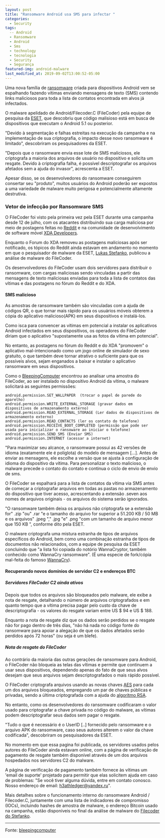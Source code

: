 ```yaml
---
layout: post
title: "Ransomware Android usa SMS para infectar "
categories:
  - Security
tags:
  -- Android
  - Ransomware 
  - Android
  - Sms
  - technology
  - tecnologia
  - Security
  - Segurança
featured-img: android-malware
last_modified_at: 2019-09-02T13:00:52-05:00
---
```




Uma nova família de [ransomware](https://www.kaspersky.com.br/resource-center/definitions/what-is-ransomware) criada para dispositivos Android vem se espalhando fazendo vítimas enviando mensagens de texto (SMS) contendo links maliciosos para toda a lista de contatos encontrada em alvos já infectados.

O malware apelidado de Android/Filecoder.C (FileCoder) pela equipe de pesquisa da [ESET](https://www.eset.com/br/), que descobriu que código malisioso está em busca de dispositivos que executam o Android 5.1 ou posterior.

"Devido à segmentação e falhas estreitas na execução da campanha e na implementação de sua criptografia, o impacto desse novo ransomware é limitado", descobriram os pesquisadores da ESET.

"Depois que o ransomware envia esse lote de SMS maliciosos, ele criptografa a maioria dos arquivos de usuário no dispositivo e solicita um resgate. Devido à criptografia falha, é possível descriptografar os arquivos afetados sem a ajuda do invasor", acrescenta a ESET.

Apesar disso, se os desenvolvedores do ransomware conseguirem consertar seu "produto", muitos usuários do Android poderão ser expostos a uma variedade de malware muito perigosa e potencialmente altamente destrutiva.

### Vetor de infecção por Ransomware SMS

O FileCoder foi visto pela primeira vez pela ESET durante uma campanha desde 12 de julho, com os atacantes distribuindo sua carga maliciosa por meio de postagens feitas no [Reddit]( https://www.reddit.com/) e na comunidade de desenvolvimento de software móvel [XDA Developers](https://www.xda-developers.com/).

Enquanto o Forum do XDA removeu as postagens maliciosas após ser notificado, os tópicos do Reddit ainda estavam em andamento no momento em que o pesquisador de malware da ESET, [Lukas Stefanko](https://twitter.com/LukasStefanko), publicou a análise de malware do FileCoder.

Os desenvolvedores do FileCoder usam dois servidores para distribuir o ransomware, com cargas maliciosas sendo vinculadas a partir das mensagens de texto maliciosas enviadas para toda a lista de contatos das vítimas e das postagens no fórum do Reddit e do XDA.

#### SMS malicioso

As amostras de ransomware também são vinculadas com a ajuda de códigos QR, o que tornar mais rápido para os usuários móveis obterem a cópia do aplicativo malicioso(APK) em seus dispositivos e instalá-los.

Como isca para convencer as vítimas em potencial a instalar os aplicativos Android infectados em seus dispositivos, os operadores do FileCoder diriam que o aplicativo "supostamente usa as fotos da vítima em potencial".

No entanto, as postagens no fórum do Reddit e do XDA "promovem" o aplicativo mal-intencionado como um jogo online de simulador de sexo gratuito, o que também deve tornar atrativo o suficiente para que os possíveis alvos, sejam enganados a baixar e instalar o aplicativo ransomware em seus dispositivos.

Como o [BleepingComputer](https://www.bleepingcomputer.com/) encontrou ao analisar uma amostra do FileCoder, ao ser instalado no dispositivo Android da vítima, o malware solicitará as seguintes permissões:

<a name="headers"/>

```
android.permission.SET_WALLPAPER  (trocar o papel de parede do aparelho)
android.permission.WRITE_EXTERNAL_STORAGE (gravar dados em dispositivos de armazenamento externo)
android.permission.READ_EXTERNAL_STORAGE (Ler dados de dispositivos de armazenamento externo)
android.permission.READ_CONTACTS (ler os contato do telefone)
android.permission.RECEIVE_BOOT_COMPLETED (permissão que pode ser usada para inicializar o ransoware ao iniciar o telefone)
android.permission.SEND_SMS (Enviar SMS)
android.permission.INTERNET (acessar a internet)
```

"Para maximizar seu alcance, o ransomware possui as 42 versões de idioma (exatamente ele é poliglota) do modelo de mensagem [...]. Antes de enviar as mensagens, ele escolhe a versão que se ajusta à configuração de idioma do dispositivo da vítima. Para personalizar o texto malicioso, o malware precede o contato do contato e continua o ciclo de envio de envio de sms.

O FileCoder se espalhará para a lista de contatos da vítima via SMS antes de começar a criptografar arquivos em todas as pastas no armazenamento do dispositivo que tiver acesso, acrescentando a extensão .seven aos nomes de arquivos originais - os arquivos do sistema serão ignorados.

"O ransomware também deixa os arquivos não criptografa se a extensão for" .zip "ou" .rar "e o tamanho do arquivo for superior a 51.200 KB / 50 MB e os arquivos" .jpeg "," .jpg "e" .png "com um tamanho de arquivo menor que 150 KB ", conforme dito pela ESET.

O malware criptografa uma mistura estranha de tipos de arquivos específicos do Android, bem como uma combinação estranha de tipos de documentos não relacionados, com a equipe de pesquisa da ESET concluindo que "a lista foi copiada do notório WannaCryptor, também conhecido como WannaCry ransomware". (É uma especie de fork/cópia mal-feita do famoso [WannaCry](https://www.avast.com/pt-br/c-wannacry)).

#### Recuperando novos domínios de servidor C2 e endereços BTC

##### Servidores FileCoder C2 ainda ativos

Depois que todos os arquivos são bloqueados pelo malware, ele exibe a nota de resgate, detalhando o número de arquivos criptografados e em quanto tempo que a vítima precisa pagar pelo custo da chave de descriptografia - os valores do resgate variam entre US $ 94 e US $ 188. 

Enquanto a nota de resgate diz que os dados serão perdidos se o resgate não for pago dentro de três dias, "não há nada no código fonte do ransomware para apoiar a alegação de que os dados afetados serão perdidos após 72 horas" (ou seja é um blefe).

##### Nota de resgate do FileCoder

Ao contrário da maioria das outras gerações de ransomware para Android, o FileCoder não bloqueia as telas das vítimas e permite que continuem a usar seus dispositivos, dependendo apenas do fato de que seus alvos desejam que seus arquivos sejam descriptografados o mais rápido possível.

O FileCoder criptografa arquivos usando as novas chaves [AES](https://pt.wikipedia.org/wiki/Advanced_Encryption_Standard) para cada um dos arquivos bloqueados, empregando um par de chaves públicas e privadas, sendo a última criptografada com a ajuda do [algoritmo RSA](https://pt.wikipedia.org/wiki/RSA_(sistema_criptogr%C3%A1fico)).

No entanto, como os desenvolvedores do ransomware codificaram o valor usado para criptografar a chave privada no código do malware, as vítimas podem descriptografar seus dados sem pagar o resgate.

"Tudo o que é necessário é o UserID [..] fornecido pelo ransomware e o arquivo APK do ransomware, caso seus autores alterem o valor da chave codificada", descobriram os pesquisadores da ESET.

No momento em que essa pagina foi publicada, os servidores usados pelos autores do FileCoder ainda estavam online, com a página de verificação de pagamento de resgate também disponível através de um dos arquivos hospedados nos servidores C2 do malware.

A página de verificação de pagamento também fornece às vítimas um 'email de suporte' projetado para permitir que elas solicitem ajuda em caso de problemas: "Se você tiver alguma dúvida, entre em contato conosco. Nosso endereço de email: h3athledger@yandex.ru".

Mais detalhes sobre o funcionamento interno do ransomware Android / Filecoder.C, juntamente com uma lista de indicadores de compromisso (IOCs), incluindo hashes de amostra de malware, o endereço Bitcoin usado na campanha, estão disponíveis no final da análise de malware do [Filecoder do Stefanko](https://www.welivesecurity.com/2019/07/29/android-ransomware-back/).


---

Fonte: [bleepingcomputer](https://www.bleepingcomputer.com/news/security/new-android-ransomware-uses-sms-spam-to-infect-its-victims/)
